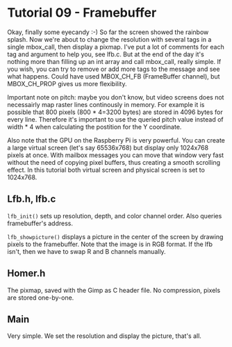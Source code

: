 Tutorial 09 - Framebuffer
=========================

Okay, finally some eyecandy :-) So far the screen showed the rainbow splash. Now we're about to change the resolution with
several tags in a single mbox_call, then display a pixmap. I've put a lot of comments for each tag and
argument to help you, see lfb.c. But at the end of the day it's nothing more than filling up an int array
and call mbox_call, really simple. If you wish, you can try to remove or add more tags to the message and
see what happens. Could have used MBOX_CH_FB (FrameBuffer channel), but MBOX_CH_PROP gives us more flexibility.

Important note on pitch: maybe you don't know, but video screens does not necessairly map raster lines
continously in memory. For example it is possible that 800 pixels (800 * 4=3200 bytes) are stored in 4096
bytes for every line. Therefore it's important to use the queried pitch value instead of width * 4 when
calculating the postition for the Y coordinate.

Also note that the GPU on the Raspberry Pi is very powerful. You can create a large virtual screen (let's say
65536x768) but display only 1024x768 pixels at once. With mailbox messages you can move that window very fast
without the need of copying pixel buffers, thus creating a smooth scrolling effect. In this tutorial both
virtual screen and physical screen is set to 1024x768.

Lfb.h, lfb.c
------------

`lfb_init()` sets up resolution, depth, and color channel order. Also queries framebuffer's address.

`lfb_showpicture()` displays a picture in the center of the screen by drawing pixels to the framebuffer. Note that the image
is in RGB format. If the lfb isn't, then we have to swap R and B channels manually.

Homer.h
-------

The pixmap, saved with the Gimp as C header file. No compression, pixels are stored one-by-one.

Main
----

Very simple. We set the resolution and display the picture, that's all.

